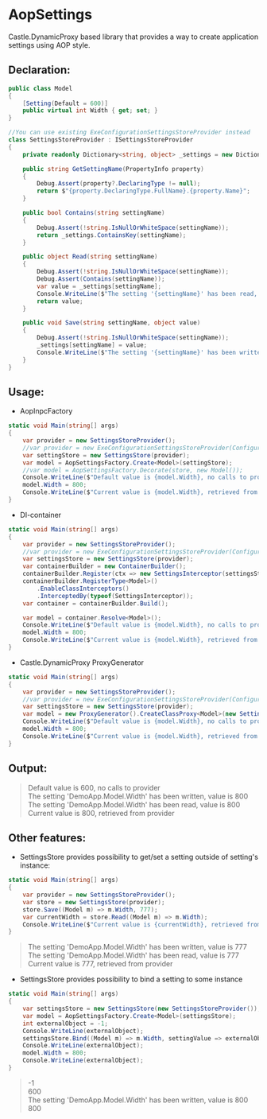 # AopSettings

Castle.DynamicProxy based library that provides a way to create application settings using AOP style.

## Declaration:
```csharp
public class Model
{
    [Setting(Default = 600)]
    public virtual int Width { get; set; }
}

//You can use existing ExeConfigurationSettingsStoreProvider instead
class SettingsStoreProvider : ISettingsStoreProvider
{
    private readonly Dictionary<string, object> _settings = new Dictionary<string, object>();

    public string GetSettingName(PropertyInfo property)
    {
        Debug.Assert(property?.DeclaringType != null);
        return $"{property.DeclaringType.FullName}.{property.Name}";
    }

    public bool Contains(string settingName)
    {
        Debug.Assert(!string.IsNullOrWhiteSpace(settingName));
        return _settings.ContainsKey(settingName);
    }

    public object Read(string settingName)
    {
        Debug.Assert(!string.IsNullOrWhiteSpace(settingName));
        Debug.Assert(Contains(settingName));
        var value = _settings[settingName];
        Console.WriteLine($"The setting '{settingName}' has been read, value is {value}");
        return value;
    }

    public void Save(string settingName, object value)
    {
        Debug.Assert(!string.IsNullOrWhiteSpace(settingName));
        _settings[settingName] = value;
        Console.WriteLine($"The setting '{settingName}' has been written, value is {value}");
    }
}
```
## Usage:
- AopInpcFactory
```csharp
static void Main(string[] args)
{
    var provider = new SettingsStoreProvider();
    //var provider = new ExeConfigurationSettingsStoreProvider(ConfigurationUserLevel.None, "test_section");
    var settingStore = new SettingsStore(provider);
    var model = AopSettingsFactory.Create<Model>(settingStore);
    //var model = AopSettingsFactory.Decorate(store, new Model());
    Console.WriteLine($"Default value is {model.Width}, no calls to provider");
    model.Width = 800;
    Console.WriteLine($"Current value is {model.Width}, retrieved from provider");
}
```
- DI-container
```csharp
static void Main(string[] args)
{
    var provider = new SettingsStoreProvider();
    //var provider = new ExeConfigurationSettingsStoreProvider(ConfigurationUserLevel.None, "test_section");
    var settingsStore = new SettingsStore(provider);
    var containerBuilder = new ContainerBuilder();
    containerBuilder.Register(ctx => new SettingsInterceptor(settingsStore));
    containerBuilder.RegisterType<Model>()
        .EnableClassInterceptors()
        .InterceptedBy(typeof(SettingsInterceptor));
    var container = containerBuilder.Build();

    var model = container.Resolve<Model>();
    Console.WriteLine($"Default value is {model.Width}, no calls to provider");
    model.Width = 800;
    Console.WriteLine($"Current value is {model.Width}, retrieved from provider");
}
```
- Castle.DynamicProxy ProxyGenerator
```csharp
static void Main(string[] args)
{
    var provider = new SettingsStoreProvider();
    //var provider = new ExeConfigurationSettingsStoreProvider(ConfigurationUserLevel.None, "test_section");
    var settingsStore = new SettingsStore(provider);
    var model = new ProxyGenerator().CreateClassProxy<Model>(new SettingsInterceptor(settingsStore));
    Console.WriteLine($"Default value is {model.Width}, no calls to provider");
    model.Width = 800;
    Console.WriteLine($"Current value is {model.Width}, retrieved from provider");
}
```
## Output:
>Default value is 600, no calls to provider  
>The setting 'DemoApp.Model.Width' has been written, value is 800  
>The setting 'DemoApp.Model.Width' has been read, value is 800  
>Current value is 800, retrieved from provider
## Other features:
- SettingsStore provides possibility to get/set a setting outside of setting's instance:
```csharp
static void Main(string[] args)
{
    var provider = new SettingsStoreProvider();
    var store = new SettingsStore(provider);
    store.Save((Model m) => m.Width, 777);
    var currentWidth = store.Read((Model m) => m.Width);
    Console.WriteLine($"Current value is {currentWidth}, retrieved from provider");
}
```
>The setting 'DemoApp.Model.Width' has been written, value is 777  
>The setting 'DemoApp.Model.Width' has been read, value is 777  
>Current value is 777, retrieved from provider
- SettingsStore provides possibility to bind a setting to some instance
```csharp
static void Main(string[] args)
{
    var settingsStore = new SettingsStore(new SettingsStoreProvider());
    var model = AopSettingsFactory.Create<Model>(settingsStore);
    int externalObject = -1; 
    Console.WriteLine(externalObject);
    settingsStore.Bind((Model m) => m.Width, settingValue => externalObject = (int)settingValue);
    Console.WriteLine(externalObject);
    model.Width = 800;
    Console.WriteLine(externalObject);
}
```
>-1  
>600  
>The setting 'DemoApp.Model.Width' has been written, value is 800  
>800
